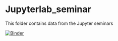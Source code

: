 # Jupyterlab_seminar
This folder contains data from the Jupyter seminars

[![Binder](https://mybinder.org/badge_logo.svg)](https://mybinder.org/v2/gh/Thomas-Brd/Jupyterlab_seminar/master?filepath=Jupyterlab_example.ipynb)
